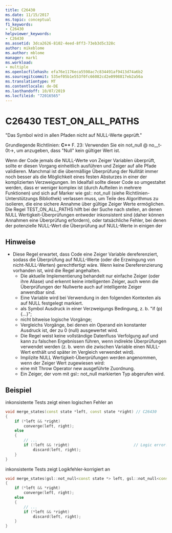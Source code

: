 ```yaml
---
title: C26430
ms.date: 11/15/2017
ms.topic: conceptual
f1_keywords:
- C26430
helpviewer_keywords:
- C26430
ms.assetid: 3dca2626-8102-4eed-8ff3-73eb3d5c328c
author: mikeblome
ms.author: mblome
manager: markl
ms.workload:
- multiple
ms.openlocfilehash: efa76e1176eca5598ac7c834491af9413d74a6b2
ms.sourcegitcommit: 535ef05b1e553f0fc66082cd2e0998817eb2a56a
ms.translationtype: MT
ms.contentlocale: de-DE
ms.lasthandoff: 10/07/2019
ms.locfileid: "72016565"
---
```

# <a name="c26430-test_on_all_paths"></a>C26430 TEST_ON_ALL_PATHS

"Das Symbol wird in allen Pfaden nicht auf NULL-Werte geprüft."

Grundlegende Richtlinien: **C++** F. 23: Verwenden Sie ein not_null @ no__t-0t->, um anzugeben, dass "Null" kein gültiger Wert ist.

Wenn der Code jemals die NULL-Werte von Zeiger Variablen überprüft, sollte er diesen Vorgang einheitlich ausführen und Zeiger auf alle Pfade validieren. Manchmal ist die übermäßige Überprüfung der Nullität immer noch besser als die Möglichkeit eines festen Absturzes in einer der komplizierten Verzweigungen. Im Idealfall sollte dieser Code so umgestaltet werden, dass er weniger komplex ist (durch Aufteilen in mehrere Funktionen) und sich auf Marker wie gsl:: not_null (siehe Richtlinien-Unterstützungs Bibliothek) verlassen muss, um Teile des Algorithmus zu isolieren, die eine sichere Annahme über gültige Zeiger Werte ermöglichen. Die Regel TEST_ON_ALL_PATHS hilft bei der Suche nach stellen, an denen NULL Wertigkeit-Überprüfungen entweder inkonsistent sind (daher können Annahmen eine Überprüfung erfordern), oder tatsächliche Fehler, bei denen der potenzielle NULL-Wert die Überprüfung auf NULL-Werte in einigen der

## <a name="remarks"></a>Hinweise

- Diese Regel erwartet, dass Code eine Zeiger Variable dereferenziert, sodass die Überprüfung auf NULL-Werte (oder die Erzwingung von nicht-NULL-Werten) gerechtfertigt wäre. Wenn keine Dereferenzierung vorhanden ist, wird die Regel angehalten.
  - Die aktuelle Implementierung behandelt nur einfache Zeiger (oder ihre Aliase) und erkennt keine intelligenten Zeiger, auch wenn die Überprüfungen der Nullwerte auch auf intelligente Zeiger anwendbar sind.
  - Eine Variable wird bei Verwendung in den folgenden Kontexten als auf NULL festgelegt markiert.
  - als Symbol Ausdruck in einer Verzweigungs Bedingung, z. b. "if (p) {...}";
  - nicht bitweise logische Vorgänge;
  - Vergleichs Vorgänge, bei denen ein Operand ein konstanter Ausdruck ist, der zu 0 (null) ausgewertet wird.
  - Die Regel weist keine vollständige Datenfluss Verfolgung auf und kann zu falschen Ergebnissen führen, wenn indirekte Überprüfungen verwendet werden (z. b. wenn die zwischen Variable einen NULL-Wert enthält und später im Vergleich verwendet wird).
  - Implizite NULL Wertigkeit-Überprüfungen werden angenommen, wenn der Zeiger Wert zugewiesen wird:
  - eine mit Throw Operator new ausgeführte Zuordnung.
  - Ein Zeiger, der vom mit gsl:: not_null markierten Typ abgerufen wird.

## <a name="example"></a>Beispiel

inkonsistente Tests zeigt einen logischen Fehler an

```cpp
void merge_states(const state *left, const state *right) // C26430
{
    if (*left && *right)
        converge(left, right);
    else
    {
        // ...
        if (!left && !right)                            // Logic error!
            discard(left, right);
    }
}
```

inkonsistente Tests zeigt Logikfehler-korrigiert an

```cpp
void merge_states(gsl::not_null<const state *> left, gsl::not_null<const state *> right)
{
    if (*left && *right)
        converge(left, right);
    else
    {
        // ...
        if (*left && *right)
            discard(left, right);
    }
}
```
